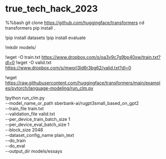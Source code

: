 # true_tech_hack_2023

%%bash
git clone https://github.com/huggingface/transformers
cd transformers
pip install .


!pip install datasets
!pip install evaluate

!mkdir models/

!wget -O train.txt https://www.dropbox.com/s/oa3v9c7g9bp40xw/train.txt?dl=0
!wget -O valid.txt https://www.dropbox.com/s/mworl3ld6r3bg62/valid.txt?dl=0


!wget https://raw.githubusercontent.com/huggingface/transformers/main/examples/pytorch/language-modeling/run_clm.py


!python run_clm.py \
--model_name_or_path sberbank-ai/rugpt3small_based_on_gpt2 \
--train_file train.txt \
--validation_file valid.txt \
--per_device_train_batch_size 1 \
--per_device_eval_batch_size 1 \
--block_size 2048 \
--dataset_config_name plain_text \
--do_train \
--do_eval \
--output_dir models/essays